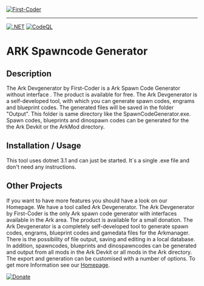 [![First-Coder](https://first-coder.de/images/logos/LogoFirstCoderDarkHorizontal.png)](https://first-coder.de/)

---

[![.NET](https://github.com/First-Coder/SpawnCodeGenerator/actions/workflows/dotnet.yml/badge.svg)](https://github.com/First-Coder/SpawnCodeGenerator/actions/workflows/dotnet.yml) [![CodeQL](https://github.com/First-Coder/SpawnCodeGenerator/actions/workflows/codeql-analysis.yml/badge.svg)](https://github.com/First-Coder/SpawnCodeGenerator/actions/workflows/codeql-analysis.yml)

# ARK Spawncode Generator

## Description

The Ark Devgenerator by First-Coder is a Ark Spawn Code Generator without interface . The product is available for free. The Ark Devgenerator is a self-developed tool, with which you can generate spawn codes, engrams and blueprint codes. The generated files will be saved in the folder "Output". This folder is same directory like the SpawnCodeGenerator.exe. Spawn codes, blueprints and dinospawn codes can be generated for the the Ark Devkit or the ArkMod directory.

## Installation / Usage

This tool uses dotnet 3.1 and can just be started. It´s a single .exe file and don't need any instructions.

## Other Projects

If you want to have more features you should have a look on our Homepage. We have a tool called Ark Devgenerator. The Ark Devgenerator by First-Coder is the only Ark spawn code generator with interfaces available in the Ark area. The product is available for a small donation. The Ark Devgenerator is a completely self-developed tool to generate spawn codes, engrams, blueprint codes and gamedata files for the Arkmanager. There is the possibility of file output, saving and editing in a local database. In addition, spawncodes, blueprints and dinospawncodes can be generated and output from all mods in the Ark Devkit or all mods in the Ark directory. The export and generation can be customised with a number of options. To get more Information see our [Homepage](https://first-coder.de/).

[![Donate](https://img.shields.io/badge/Donate-PayPal-green.svg)](https://www.paypal.com/donate?hosted_button_id=8PBF4BN7R46TE)
